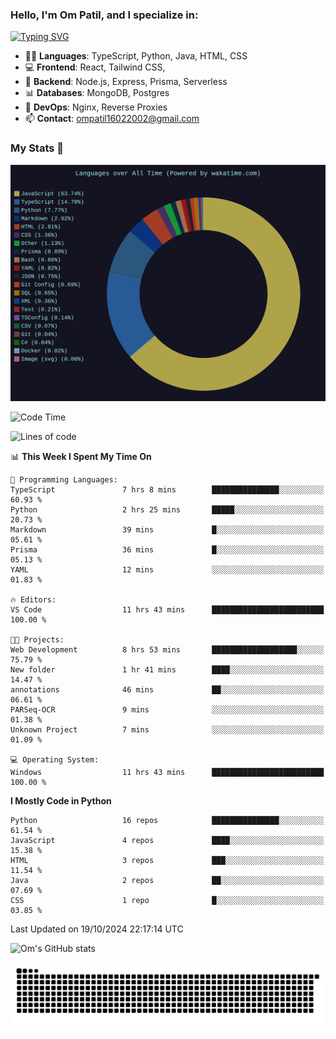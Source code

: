 <h3>Hello, I'm Om Patil, and I specialize in:</h3>

[![Typing SVG](https://readme-typing-svg.demolab.com?font=Fira+Code&pause=1000&color=00F7F6&width=435&lines=Full+Stack+Developer;Node.js+Backend+Expert;React+Frontend+Developer)](https://git.io/typing-svg)

<ul>
  <li>👨‍💻 <strong>Languages</strong>: TypeScript, Python, Java, HTML, CSS</li>
  <li>💻 <strong>Frontend</strong>: React, Tailwind CSS,  </li>
  <li>🦄 <strong>Backend</strong>: Node.js, Express, Prisma, Serverless </li>
  <li>📊 <strong>Databases</strong>: MongoDB, Postgres</li>
  <li>🚀 <strong>DevOps</strong>: Nginx, Reverse Proxies</li>
  <li>📫 <strong>Contact</strong>: <a href="mailto:ompatil16022002@gmail.com">ompatil16022002@gmail.com</a></li>
</ul>


<h3>My Stats 💯</h3>

<img src="wakatime-stats.svg" alt="Wakatime Stats" width="600"/>

<!--  [![Top Langs](https://github-readme-stats.vercel.app/api/top-langs/?username=9OmP&layout=compact&theme=radical)](https://github.com/anuraghazra/github-readme-stats) -->

<!--START_SECTION:waka-->
![Code Time](http://img.shields.io/badge/Code%20Time-67%20hrs%207%20mins-blue)

![Lines of code](https://img.shields.io/badge/From%20Hello%20World%20I%27ve%20Written-1.5%20million%20lines%20of%20code-blue)

📊 **This Week I Spent My Time On** 

```text
💬 Programming Languages: 
TypeScript               7 hrs 8 mins        ███████████████░░░░░░░░░░   60.93 % 
Python                   2 hrs 25 mins       █████░░░░░░░░░░░░░░░░░░░░   20.73 % 
Markdown                 39 mins             █░░░░░░░░░░░░░░░░░░░░░░░░   05.61 % 
Prisma                   36 mins             █░░░░░░░░░░░░░░░░░░░░░░░░   05.13 % 
YAML                     12 mins             ░░░░░░░░░░░░░░░░░░░░░░░░░   01.83 % 

🔥 Editors: 
VS Code                  11 hrs 43 mins      █████████████████████████   100.00 % 

🐱‍💻 Projects: 
Web Development          8 hrs 53 mins       ███████████████████░░░░░░   75.79 % 
New folder               1 hr 41 mins        ████░░░░░░░░░░░░░░░░░░░░░   14.47 % 
annotations              46 mins             ██░░░░░░░░░░░░░░░░░░░░░░░   06.61 % 
PARSeq-OCR               9 mins              ░░░░░░░░░░░░░░░░░░░░░░░░░   01.38 % 
Unknown Project          7 mins              ░░░░░░░░░░░░░░░░░░░░░░░░░   01.09 % 

💻 Operating System: 
Windows                  11 hrs 43 mins      █████████████████████████   100.00 % 
```

**I Mostly Code in Python** 

```text
Python                   16 repos            ███████████████░░░░░░░░░░   61.54 % 
JavaScript               4 repos             ████░░░░░░░░░░░░░░░░░░░░░   15.38 % 
HTML                     3 repos             ███░░░░░░░░░░░░░░░░░░░░░░   11.54 % 
Java                     2 repos             ██░░░░░░░░░░░░░░░░░░░░░░░   07.69 % 
CSS                      1 repo              █░░░░░░░░░░░░░░░░░░░░░░░░   03.85 % 
```




 Last Updated on 19/10/2024 22:17:14 UTC
<!--END_SECTION:waka-->

![Om's GitHub stats](https://github-readme-stats.vercel.app/api?username=9OmP&show_icons=true&theme=radical)

![snake gif](https://github.com/9OmP/9OmP/blob/output/github-contribution-grid-snake-dark.svg)


